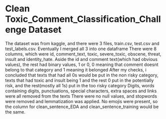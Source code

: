 # Clean Toxic_Comment_Classification_Challenge Dataset

The dataset was from kaggle, and there were 3 files, train.csv, test.csv and test_labels.csv.
Eventually I merged all 3 into one dataframe
There were 8 columns, which were id, comment_text, toxic, severe_toxic, obscene, threat, insult and identity_hate.
Aside the id and comment text(which had obvious values), the rest had binary values, 1 or 0, 0 meaning that comment doesnt belong to that category and 1 meaning it belonged
After my checks, i concluded that texts that had all 0s would be put in the non risky category, texts that had toxic and insult being 1 and the rest 0 put in the potentially risk, and the rest(mostly all 1s) put in the too risky category
Digits, words containing digits, punctuations, special characters, extra spaces and links were all removed from the texts
There were no null values, and stopwords were removed and lemmatization was applied.
No emojis were present, so the column for clean_sentence_EDA and clean_sentence_training would be the same.
